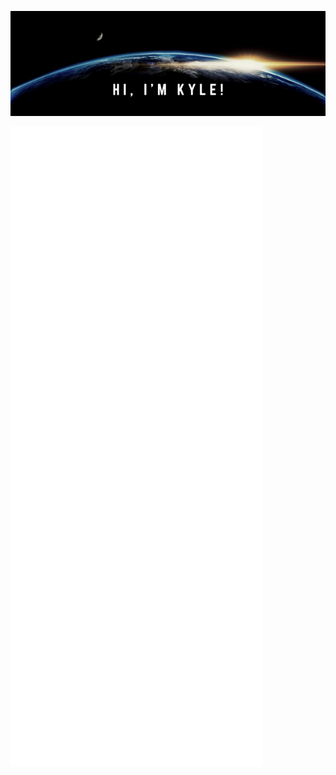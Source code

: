![alt text](https://github.com/kwhit2/kwhit2/blob/main/README-kyle-banner.png?raw=true)
<!-- If you're using "main" as default branch -->
![Metrics](https://github.com/kwhit2/kwhit2/blob/main/github-metrics.svg)

<!--
**kwhit2/kwhit2** is a ✨ _special_ ✨ repository because its `README.md` (this file) appears on your GitHub profile.

Here are some ideas to get you started:

- 🔭 I’m currently working on ...
- 🌱 I’m currently learning ...
- 👯 I’m looking to collaborate on ...
- 🤔 I’m looking for help with ...
- 💬 Ask me about ...
- 📫 How to reach me: ...
- 😄 Pronouns: ...
- ⚡ Fun fact: ...
-->
